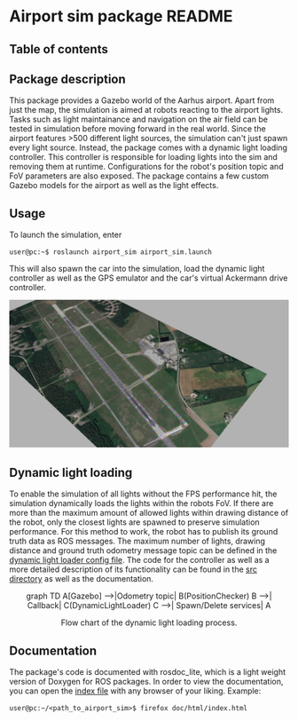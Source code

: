 # Airport sim package README

## Table of contents

## Package description

This package provides a Gazebo world of the Aarhus airport. Apart from just the map, the simulation is aimed at robots reacting to the airport lights. Tasks such as light maintainance and navigation on the air field can be tested in simulation before moving forward in the real world. Since the airport features >500 different light sources, the simulation can't just spawn every light source. Instead, the package comes with a dynamic light loading controller. This controller is responsible for loading lights into the sim and removing them at runtime. Configurations for the robot's position topic and FoV parameters are also exposed. The package contains a few custom Gazebo models for the airport as well as the light effects.

## Usage

To launch the simulation, enter
```console
user@pc:~$ roslaunch airport_sim airport_sim.launch
```
This will also spawn the car into the simulation, load the dynamic light controller as well as the GPS emulator and the car's virtual Ackermann drive controller. 

<div align="center">

![Airport with all lights enabled](/media/airport_full.png "Airport with all lights enabled")
</div>

## Dynamic light loading
To enable the simulation of all lights without the FPS performance hit, the simulation dynamically loads the lights within the robots FoV. If there are more than the maximum amount of allowed lights within drawing distance of the robot, only the closest lights are spawned to preserve simulation performance. For this method to work, the robot has to publish its ground truth data as ROS messages. The maximum number of lights, drawing distance and ground truth odometry message topic can be defined in the [dynamic light loader config file](/airport_sim/config/dynamic_light_load_config.yaml). The code for the controller as well as a more detailed description of its functionality can be found in the [src directory](/airport_sim/src/) as well as the documentation.
<div align="center">

graph TD
  A[Gazebo] -->|Odometry topic| B(PositionChecker)
  B -->| Callback| C(DynamicLightLoader)
  C -->| Spawn/Delete services| A

Flow chart of the dynamic light loading process.
</div>


## Documentation

The package's code is documented with rosdoc_lite, which is a light weight version of Doxygen for ROS packages. In order to view the documentation, you can open the [index file](/airport_sim/doc/html/index.html) with any browser of your liking. Example: 
```console
user@pc:~/<path_to_airport_sim>$ firefox doc/html/index.html
```
